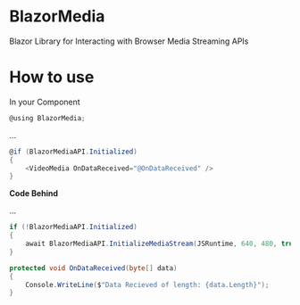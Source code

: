 # BlazorMedia
Blazor Library for Interacting with Browser Media Streaming APIs

# How to use

In your Component
```C#
@using BlazorMedia;
```
...
```C#
@if (BlazorMediaAPI.Initialized)
{
    <VideoMedia OnDataReceived="@OnDataReceived" />
}
```
**Code Behind**

...
```C#
if (!BlazorMediaAPI.Initialized)
{
    await BlazorMediaAPI.InitializeMediaStream(JSRuntime, 640, 480, true);
}
```

```C#
protected void OnDataReceived(byte[] data)
{
    Console.WriteLine($"Data Recieved of length: {data.Length}");
}
```
